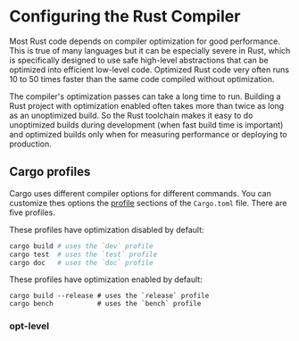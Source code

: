 # Configuring the Rust Compiler

Most Rust code depends on compiler optimization for good performance.  This is
true of many languages but it can be especially severe in Rust, which is
specifically designed to use safe high-level abstractions that can be
optimized into efficient low-level code.  Optimized Rust code very often runs
10 to 50 times faster than the same code compiled without optimization.

The compiler's optimization passes can take a long time to run.  Building a
Rust project with optimization enabled often takes more than twice as long as
an unoptimized build.  So the Rust toolchain makes it easy to do unoptimized
builds during development (when fast build time is important) and optimized
builds only when for measuring performance or deploying to production.

## Cargo profiles

Cargo uses different compiler options for different commands.  You can
customize thes options the [profile] sections of the `Cargo.toml` file.  There
are five profiles.

These profiles have optimization disabled by default:

```sh
cargo build # uses the `dev` profile
cargo test  # uses the `test` profile
cargo doc   # uses the `doc` profile
```

These profiles have optimization enabled by default:

```
cargo build --release # uses the `release` profile
cargo bench           # uses the `bench` profile
```

### opt-level



[profile]: http://doc.crates.io/manifest.html#the-profile-sections
